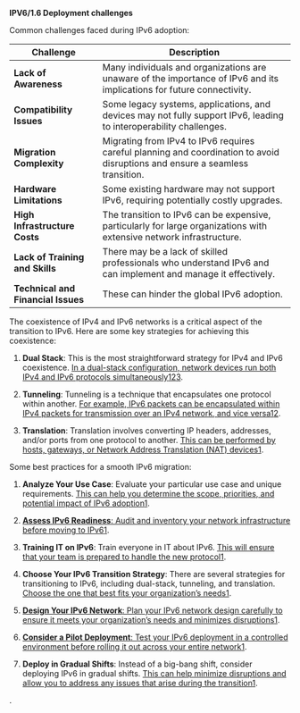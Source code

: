 **IPV6/1.6 Deployment challenges**

Common challenges faced during IPv6 adoption:

|Challenge|Description|
|---|---|
|**Lack of Awareness**|Many individuals and organizations are unaware of the importance of IPv6 and its implications for future connectivity.|
|**Compatibility Issues**|Some legacy systems, applications, and devices may not fully support IPv6, leading to interoperability challenges.|
|**Migration Complexity**|Migrating from IPv4 to IPv6 requires careful planning and coordination to avoid disruptions and ensure a seamless transition.|
|**Hardware Limitations**|Some existing hardware may not support IPv6, requiring potentially costly upgrades.|
|**High Infrastructure Costs**|The transition to IPv6 can be expensive, particularly for large organizations with extensive network infrastructure.|
|**Lack of Training and Skills**|There may be a lack of skilled professionals who understand IPv6 and can implement and manage it effectively.|
|**Technical and Financial Issues**|These can hinder the global IPv6 adoption.|
The coexistence of IPv4 and IPv6 networks is a critical aspect of the transition to IPv6. Here are some key strategies for achieving this coexistence:

1. **Dual Stack**: This is the most straightforward strategy for IPv4 and IPv6 coexistence. [In a dual-stack configuration, network devices run both IPv4 and IPv6 protocols simultaneously](https://ieeexplore.ieee.org/document/6558581)[1](https://ieeexplore.ieee.org/document/6558581)[2](https://www.zdnet.com/home-and-office/networking/five-ways-for-ipv6-and-ipv4-to-peacefully-co-exist/)[3](https://community.fs.com/article/how-to-achieve-ipv4-and-ipv6-coexistence-dual-stack-or-mpls-tunnel.html).
    
2. **Tunneling**: Tunneling is a technique that encapsulates one protocol within another. [For example, IPv6 packets can be encapsulated within IPv4 packets for transmission over an IPv4 network, and vice versa](https://ieeexplore.ieee.org/document/6558581)[1](https://ieeexplore.ieee.org/document/6558581)[2](https://www.zdnet.com/home-and-office/networking/five-ways-for-ipv6-and-ipv4-to-peacefully-co-exist/).
    
3. **Translation**: Translation involves converting IP headers, addresses, and/or ports from one protocol to another. [This can be performed by hosts, gateways, or Network Address Translation (NAT) devices](https://ieeexplore.ieee.org/document/6558581)[1](https://ieeexplore.ieee.org/document/6558581).
    
Some best practices for a smooth IPv6 migration:

1. **Analyze Your Use Case**: Evaluate your particular use case and unique requirements. [This can help you determine the scope, priorities, and potential impact of IPv6 adoption](https://www.rapidseedbox.com/blog/best-practices-for-ipv6-transitioning)[1](https://www.rapidseedbox.com/blog/best-practices-for-ipv6-transitioning).
    
2. [**Assess IPv6 Readiness**: Audit and inventory your network infrastructure before moving to IPv6](https://www.rapidseedbox.com/blog/best-practices-for-ipv6-transitioning)[1](https://www.rapidseedbox.com/blog/best-practices-for-ipv6-transitioning).
    
3. **Training IT on IPv6**: Train everyone in IT about IPv6. [This will ensure that your team is prepared to handle the new protocol](https://www.rapidseedbox.com/blog/best-practices-for-ipv6-transitioning)[1](https://www.rapidseedbox.com/blog/best-practices-for-ipv6-transitioning).
    
4. **Choose Your IPv6 Transition Strategy**: There are several strategies for transitioning to IPv6, including dual-stack, tunneling, and translation. [Choose the one that best fits your organization’s needs](https://www.rapidseedbox.com/blog/best-practices-for-ipv6-transitioning)[1](https://www.rapidseedbox.com/blog/best-practices-for-ipv6-transitioning).
    
5. [**Design Your IPv6 Network**: Plan your IPv6 network design carefully to ensure it meets your organization’s needs and minimizes disruptions](https://www.rapidseedbox.com/blog/best-practices-for-ipv6-transitioning)[1](https://www.rapidseedbox.com/blog/best-practices-for-ipv6-transitioning).
    
6. [**Consider a Pilot Deployment**: Test your IPv6 deployment in a controlled environment before rolling it out across your entire network](https://www.rapidseedbox.com/blog/best-practices-for-ipv6-transitioning)[1](https://www.rapidseedbox.com/blog/best-practices-for-ipv6-transitioning).
    
7. **Deploy in Gradual Shifts**: Instead of a big-bang shift, consider deploying IPv6 in gradual shifts. [This can help minimize disruptions and allow you to address any issues that arise during the transition](https://www.rapidseedbox.com/blog/best-practices-for-ipv6-transitioning)[1](https://www.rapidseedbox.com/blog/best-practices-for-ipv6-transitioning).
    
.
